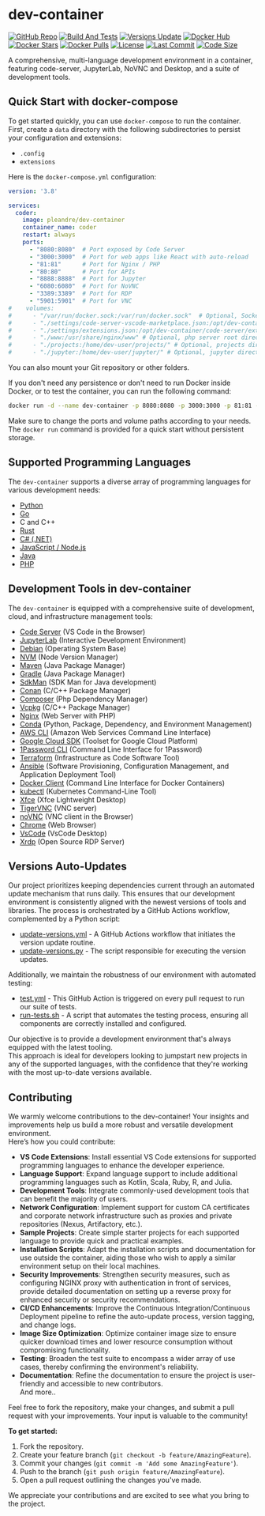 # dev-container
[![GitHub Repo](https://img.shields.io/badge/GitHub-Repo-blue?style=flat&logo=github)](https://github.com/pleandre/dev-container/)
[![Build And Tests](https://github.com/pleandre/dev-container/actions/workflows/build-publish.yml/badge.svg)](https://github.com/pleandre/dev-container/actions/workflows/build-publish.yml)
[![Versions Update](https://github.com/pleandre/dev-container/actions/workflows/update-versions.yml/badge.svg)](https://github.com/pleandre/dev-container/actions/workflows/update-versions.yml)
[![Docker Hub](https://img.shields.io/docker/image-size/pleandre/dev-container/latest?style=flat&logo=docker)](https://hub.docker.com/r/pleandre/dev-container/)
[![Docker Stars](https://img.shields.io/docker/stars/pleandre/dev-container.svg?style=flat&logo=docker)](https://hub.docker.com/r/pleandre/dev-container/)
[![Docker Pulls](https://img.shields.io/docker/pulls/pleandre/dev-container.svg?style=flat&logo=docker)](https://hub.docker.com/r/pleandre/dev-container/)
[![License](https://img.shields.io/github/license/pleandre/dev-container.svg?style=flat)](https://github.com/pleandre/dev-container/blob/main/LICENSE)
[![Last Commit](https://img.shields.io/github/last-commit/pleandre/dev-container.svg?style=flat)](https://github.com/pleandre/dev-container/commits/main)
[![Code Size](https://img.shields.io/github/languages/code-size/pleandre/dev-container.svg?style=flat)](https://github.com/pleandre/dev-container)

A comprehensive, multi-language development environment in a container, featuring code-server, JupyterLab, NoVNC and Desktop, and a suite of development tools.  

## Quick Start with docker-compose
To get started quickly, you can use `docker-compose` to run the container. First, create a `data` directory with the following subdirectories to persist your configuration and extensions:
- `.config`
- `extensions`

Here is the `docker-compose.yml` configuration:

```yaml
version: '3.8'

services:
  coder:
    image: pleandre/dev-container
    container_name: coder
    restart: always
    ports:
      - "8080:8080"  # Port exposed by Code Server
      - "3000:3000"  # Port for web apps like React with auto-reload
      - "81:81"      # Port for Nginx / PHP
      - "80:80"      # Port for APIs
      - "8888:8888"  # Port for Jupyter
      - "6080:6080"  # Port for NoVNC
      - "3389:3389"  # Port for RDP
      - "5901:5901"  # Port for VNC
#    volumes:
#      - "/var/run/docker.sock:/var/run/docker.sock"  # Optional, Socket for Docker, if you want to have access to your host docker within the dev container
#      - "./settings/code-server-vscode-marketplace.json:/opt/dev-container/code-server/marketplace.json" # Optional, code server extension market place settings
#      - "./settings/extensions.json:/opt/dev-container/code-server/extensions.json" # Optional, to install extensions at startup
#      - "./www:/usr/share/nginx/www" # Optional, php server root directory
#      - "./projects:/home/dev-user/projects/" # Optional, projects directory
#      - "./jupyter:/home/dev-user/jupyter/" # Optional, jupyter directory
```  

You can also mount your Git repository or other folders.  
  
If you don't need any persistence or don't need to run Docker inside Docker, or to test the container, you can run the following command:  
```bash
docker run -d --name dev-container -p 8080:8080 -p 3000:3000 -p 81:81 -p 80:80 -p 8888:8888 pleandre/dev-container
```  
Make sure to change the ports and volume paths according to your needs. The `docker run` command is provided for a quick start without persistent storage.

## Supported Programming Languages

The `dev-container` supports a diverse array of programming languages for various development needs:

- [Python](https://www.python.org/)
- [Go](https://go.dev/)
- C and C++
- [Rust](https://www.rust-lang.org/)
- [C# (.NET)](https://dotnet.microsoft.com/en-us/download)
- [JavaScript / Node.js](https://nodejs.org/en)
- [Java](https://openjdk.java.net/)
- [PHP](https://www.php.net/)

## Development Tools in dev-container

The `dev-container` is equipped with a comprehensive suite of development, cloud, and infrastructure management tools:

- [Code Server](https://github.com/cdr/code-server) (VS Code in the Browser)
- [JupyterLab](https://jupyter.org/) (Interactive Development Environment)
- [Debian](https://www.debian.org/) (Operating System Base)
- [NVM](https://github.com/nvm-sh/nvm) (Node Version Manager)
- [Maven](https://maven.apache.org/) (Java Package Manager)
- [Gradle](https://gradle.org/) (Java Package Manager)
- [SdkMan](https://sdkman.io/) (SDK Man for Java development)
- [Conan](https://conan.io/) (C/C++ Package Manager)
- [Composer](https://getcomposer.org/) (Php Dependency Manager)
- [Vcpkg](https://github.com/microsoft/vcpkg) (C/C++ Package Manager)
- [Nginx](https://nginx.org/) (Web Server with PHP)
- [Conda](https://docs.conda.io/en/latest/) (Python, Package, Dependency, and Environment Management)
- [AWS CLI](https://aws.amazon.com/cli/) (Amazon Web Services Command Line Interface)
- [Google Cloud SDK](https://cloud.google.com/sdk) (Toolset for Google Cloud Platform)
- [1Password CLI](https://developer.1password.com/docs/cli) (Command Line Interface for 1Password)
- [Terraform](https://www.terraform.io/) (Infrastructure as Code Software Tool)
- [Ansible](https://www.ansible.com/) (Software Provisioning, Configuration Management, and Application Deployment Tool)
- [Docker Client](https://docs.docker.com/engine/reference/commandline/cli/) (Command Line Interface for Docker Containers)
- [kubectl](https://kubernetes.io/docs/reference/kubectl/) (Kubernetes Command-Line Tool)
- [Xfce](https://xfce.org/) (Xfce Lightweight Desktop)
- [TigerVNC](https://tigervnc.org/) (VNC server)
- [noVNC](https://github.com/novnc/noVNC) (VNC client in the Browser)
- [Chrome](https://www.google.com/intl/en_us/chrome/) (Web Browser)
- [VsCode](https://code.visualstudio.com/) (VsCode Desktop)
- [Xrdp](https://github.com/neutrinolabs/xrdp) (Open Source RDP Server)

## Versions Auto-Updates

Our project prioritizes keeping dependencies current through an automated update mechanism that runs daily. This ensures that our development environment is consistently aligned with the newest versions of tools and libraries. The process is orchestrated by a GitHub Actions workflow, complemented by a Python script:  
- [update-versions.yml](./.github/workflows/update-versions.yml) - A GitHub Actions workflow that initiates the version update routine.
- [update-versions.py](./.github/workflows/update-versions.py) - The script responsible for executing the version updates.

Additionally, we maintain the robustness of our environment with automated testing:  
- [test.yml](./.github/workflows/test.yml) -  This GitHub Action is triggered on every pull request to run our suite of tests.
- [run-tests.sh](./tests/run-tests.sh) - A script that automates the testing process, ensuring all components are correctly installed and configured.

Our objective is to provide a development environment that's always equipped with the latest tooling.  
This approach is ideal for developers looking to jumpstart new projects in any of the supported languages, with the confidence that they're working with the most up-to-date versions available.  

## Contributing

We warmly welcome contributions to the dev-container! Your insights and improvements help us build a more robust and versatile development environment.  
Here’s how you could contribute:  
 - **VS Code Extensions**: Install essential VS Code extensions for supported programming languages to enhance the developer experience.
 - **Language Support**: Expand language support to include additional programming languages such as Kotlin, Scala, Ruby, R, and Julia.
 - **Development Tools**: Integrate commonly-used development tools that can benefit the majority of users.
 - **Network Configuration**: Implement support for custom CA certificates and corporate network infrastructure such as proxies and private repositories (Nexus, Artifactory, etc.).
 - **Sample Projects**: Create simple starter projects for each supported language to provide quick and practical examples.
 - **Installation Scripts**: Adapt the installation scripts and documentation for use outside the container, aiding those who wish to apply a similar environment setup on their local machines.
 - **Security Improvements**: Strengthen security measures, such as configuring NGINX proxy with authentication in front of services, provide detailed documentation on setting up a reverse proxy for enhanced security or security recommendations.
 - **CI/CD Enhancements**: Improve the Continuous Integration/Continuous Deployment pipeline to refine the auto-update process, version tagging, and change logs.
 - **Image Size Optimization**: Optimize container image size to ensure quicker download times and lower resource consumption without compromising functionality.
 - **Testing**: Broaden the test suite to encompass a wider array of use cases, thereby confirming the environment's reliability.
 - **Documentation**: Refine the documentation to ensure the project is user-friendly and accessible to new contributors.  
And more..  
  
  
Feel free to fork the repository, make your changes, and submit a pull request with your improvements. Your input is valuable to the community!  
  
**To get started:**
1. Fork the repository.
2. Create your feature branch (`git checkout -b feature/AmazingFeature`).
3. Commit your changes (`git commit -m 'Add some AmazingFeature'`).
4. Push to the branch (`git push origin feature/AmazingFeature`).
5. Open a pull request outlining the changes you've made.  
  
We appreciate your contributions and are excited to see what you bring to the project.  
  